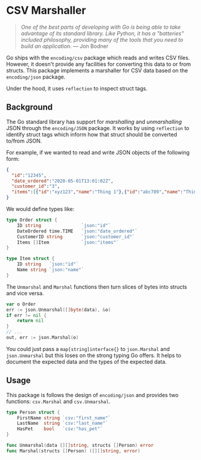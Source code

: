 # CSV Marshaller

> *One of the best parts of developing with Go is being able to take advantage of its standard library. Like Python, it has a "batteries" included philosophy, providing many of the tools that you need to build an application.* — Jon Bodner

Go ships with the `encoding/csv` package which reads and writes CSV files. However, it doesn't provide any facilities for converting this data to or from structs. This package implements a marshaller for CSV data based on the `encoding/json` package. 

Under the hood, it uses `reflection` to inspect struct tags.

## Background
The Go standard library has support for *marshalling* and *unmarshalling* JSON through the `encoding/JSON` package. It works by using `reflection` to identify struct tags which inform how that struct should be converted to/from JSON.

For example, if we wanted to read and write JSON objects of the following form:
```JSON
{
  "id":"12345",
  "date_ordered":"2020-05-01T13:01:02Z",
  "customer_id":"3",
  "items":[{"id":"xyz123","name":"Thing 1"},{"id":"abc789","name":"Thing 2"}]
}
```

We would define types like:
```Go
type Order struct {
    ID string               `json:"id"`
    DateOrdered time.TIME   `json:"date_ordered"`
    CustomerID string       `json:"customer_id"`
    Items []Item            `json:"items"`
}

type Item struct {
    ID string   `json:"id"`
    Name string `json:"name"`
}
```

The `Unmarshal` and `Marshal` functions then turn slices of bytes into structs and vice versa.
```Go
var o Order
err := json.Unmarshal([]byte(data), &o)
if err != nil {
	return nil
}
// ...
out, err := json.Marshal(o)
```

You could just pass a `map[string]interface{}` to `json.Marshal` and `json.Unmarshal` but this loses on the strong typing Go offers. It helps to document the expected data and the types of the expected data.

## Usage
This package is follows the design of `encoding/json` and provides two functions: `csv.Marshal` and `csv.Unmarshal`.
```Go
type Person struct {
    FirstName string `csv:"first_name"`
    LastName  string `csv:"last_name"`
    HasPet    bool   `csv:"has_pet"` 
}

func Unmarshal(data [][]string, structs []Person) error
func Marshal(structs []Person) ([][]string, error)
```